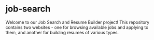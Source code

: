 # job-search
Welcome to our Job Search and Resume Builder project! This repository contains two websites - one for browsing available jobs and applying to them, and another for building resumes of various types.
